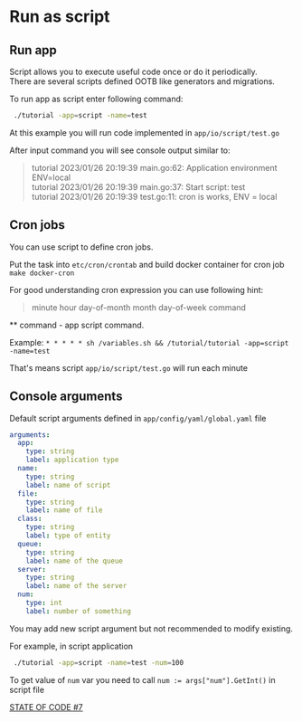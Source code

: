 # Run as script

## Run app
Script allows you to execute useful code once or do it periodically.<br>
There are several scripts defined OOTB like generators and migrations.

To run app as script enter following command:

```bash
 ./tutorial -app=script -name=test
```

At this example you will run code implemented in `app/io/script/test.go`

After input command you will see console output similar to:
>tutorial 2023/01/26 20:19:39 main.go:62: Application environment ENV=local<br>
tutorial 2023/01/26 20:19:39 main.go:37: Start script: test<br>
tutorial 2023/01/26 20:19:39 test.go:11: cron is works, ENV = local

## Cron jobs
You can use script to define cron jobs.

Put the task into `etc/cron/crontab` and build docker container for cron job `make docker-cron`

For good understanding cron expression you can use following hint:
>minute hour day-of-month month day-of-week command

** command - app script command.

Example: `* * * * * sh /variables.sh && /tutorial/tutorial -app=script -name=test`

That's means script `app/io/script/test.go` will run each minute

## Console arguments
Default script arguments defined in `app/config/yaml/global.yaml` file
```yaml
arguments:
  app:
    type: string
    label: application type
  name:
    type: string
    label: name of script
  file:
    type: string
    label: name of file
  class:
    type: string
    label: type of entity
  queue:
    type: string
    label: name of the queue
  server:
    type: string
    label: name of the server
  num:
    type: int
    label: number of something
```
You may add new script argument but not recommended to modify existing.

For example, in script application
```bash
 ./tutorial -app=script -name=test -num=100
```
To get value of `num` var you need to call `num := args["num"].GetInt()` in script file

[STATE OF CODE #7](https://github.com/dimonrus/tutorial/commit/7212eea2d52dfb37ea9c1956a373425935ea8580)